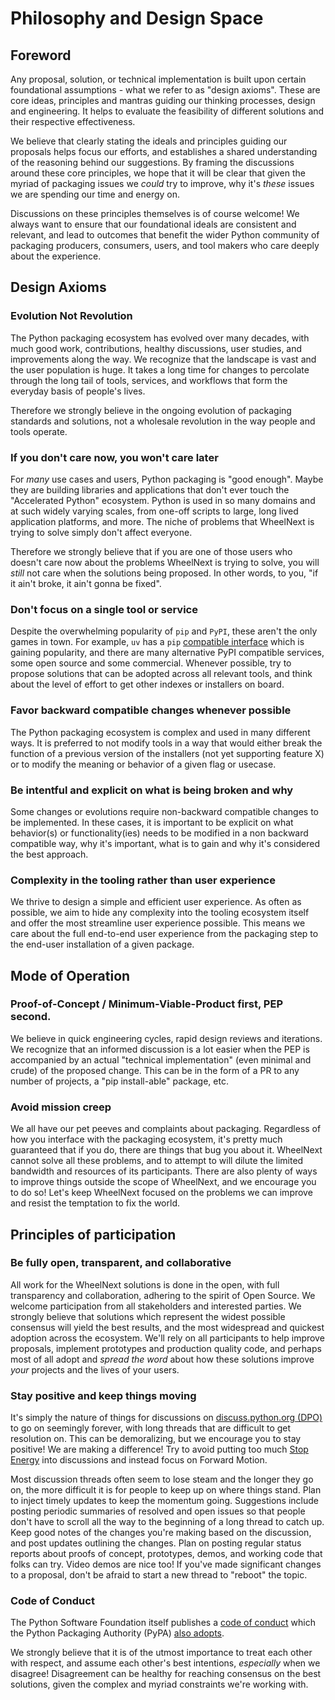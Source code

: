 # Philosophy and Design Space

## Foreword

Any proposal, solution, or technical implementation is built upon certain foundational assumptions -
what we refer to as "design axioms". These are core ideas, principles and mantras guiding our
thinking processes, design and engineering. It helps to evaluate the feasibility of different
solutions and their respective effectiveness.

We believe that clearly stating the ideals and principles guiding our proposals helps focus our
efforts, and establishes a shared understanding of the reasoning behind our suggestions.  By framing
the discussions around these core principles, we hope that it will be clear that given the myriad of
packaging issues we *could* try to improve, why it's *these* issues we are spending our time and
energy on.

Discussions on these principles themselves is of course welcome!  We always want to ensure that our
foundational ideals are consistent and relevant, and lead to outcomes that benefit the wider Python
community of packaging producers, consumers, users, and tool makers who care deeply about the
experience.

## Design Axioms

### Evolution Not Revolution

The Python packaging ecosystem has evolved over many decades, with much good work, contributions,
healthy discussions, user studies, and improvements along the way.  We recognize that the landscape
is vast and the user population is huge.  It takes a long time for changes to percolate through the
long tail of tools, services, and workflows that form the everyday basis of people's lives.

Therefore we strongly believe in the ongoing evolution of packaging standards and solutions, not a
wholesale revolution in the way people and tools operate.

### If you don't care now, you won't care later

For *many* use cases and users, Python packaging is "good enough". Maybe they are building
libraries and applications that don't ever touch the "Accelerated Python" ecosystem.  Python is used
in so many domains and at such widely varying scales, from one-off scripts to large, long lived
application platforms, and more.  The niche of problems that WheelNext is trying to solve simply
don't affect everyone.

Therefore we strongly believe that if you are one of those users who doesn't care now about the
problems WheelNext is trying to solve, you will *still* not care when the solutions being proposed.
In other words, to you, "if it ain't broke, it ain't gonna be fixed".

### Don't focus on a single tool or service

Despite the overwhelming popularity of `pip` and `PyPI`, these aren't the only games in town.  For
example, `uv` has a `pip` [compatible interface](https://docs.astral.sh/uv/#the-pip-interface) which
is gaining popularity, and there are many alternative PyPI compatible services, some open source and
some commercial.  Whenever possible, try to propose solutions that can be adopted across all
relevant tools, and think about the level of effort to get other indexes or installers on board.

### Favor backward compatible changes whenever possible

The Python packaging ecosystem is complex and used in many different ways. It is preferred to not
modify tools in a way that would either break the function of a previous version of the installers
(not yet supporting feature X) or to modify the meaning or behavior of a given flag or usecase.

### Be intentful and explicit on what is being broken and why

Some changes or evolutions require non-backward compatible changes to be implemented. In these cases,
it is important to be explicit on what behavior(s) or functionality(ies) needs to be modified in a non backward
compatible way, why it's important, what is to gain and why it's considered the best approach.

### Complexity in the tooling rather than user experience

We thrive to design a simple and efficient user experience. As often as possible, we aim to hide any
complexity into the tooling ecosystem itself and offer the most streamline user experience possible. This means
we care about the full end-to-end user experience from the packaging step to the end-user installation of a
given package.

## Mode of Operation

### Proof-of-Concept / Minimum-Viable-Product first, PEP second.

We believe in quick engineering cycles, rapid design reviews and iterations. We recognize that an
informed discussion is a lot easier when the PEP is accompanied by an actual "technical implementation"
(even minimal and crude) of the proposed change. This can be in the form of a PR to any number of projects,
a "pip install-able" package, etc.

### Avoid mission creep

We all have our pet peeves and complaints about packaging.  Regardless of how you interface with the
packaging ecosystem, it's pretty much guaranteed that if you do, there are things that bug you about
it.  WheelNext cannot solve all these problems, and to attempt to will dilute the limited bandwidth
and resources of its participants.  There are also plenty of ways to improve things outside the
scope of WheelNext, and we encourage you to do so!  Let's keep WheelNext focused on the problems
we can improve and resist the temptation to fix the world.

## Principles of participation

### Be fully open, transparent, and collaborative

All work for the WheelNext solutions is done in the open, with full transparency and collaboration,
adhering to the spirit of Open Source.  We welcome participation from all stakeholders and
interested parties.  We strongly believe that solutions which represent the widest possible
consensus will yield the best results, and the most widespread and quickest adoption across the
ecosystem.  We'll rely on all participants to help improve proposals, implement prototypes and
production quality code, and perhaps most of all adopt and *spread the word* about how these
solutions improve *your* projects and the lives of your users.

### Stay positive and keep things moving

It's simply the nature of things for discussions on [discuss.python.org
(DPO)](https://discuss.python.org/c/packaging/14) to go on seemingly forever, with long threads that
are difficult to get resolution on.  This can be demoralizing, but we encourage you to stay
positive!  We are making a difference!  Try to avoid putting too much [Stop
Energy](https://radio-weblogs.com/0107584/stories/2002/05/05/stopEnergyByDaveWiner.html) into
discussions and instead focus on Forward Motion.

Most discussion threads often seem to lose steam and the longer they go on, the more difficult it is
for people to keep up on where things stand.  Plan to inject timely updates to keep the momentum
going.  Suggestions include posting periodic summaries of resolved and open issues so that people
don't have to scroll all the way to the beginning of a long thread to catch up.  Keep good notes of
the changes you're making based on the discussion, and post updates outlining the changes.  Plan on
posting regular status reports about proofs of concept, prototypes, demos, and working code that
folks can try.  Video demos are nice too!  If you've made significant changes to a proposal, don't
be afraid to start a new thread to "reboot" the topic.

### Code of Conduct

The Python Software Foundation itself publishes a [code of
conduct](https://policies.python.org/python.org/code-of-conduct/) which the Python Packaging
Authority (PyPA) [also adopts](https://www.pypa.io/en/latest/code-of-conduct/).

We strongly believe that it is of the utmost importance to treat each other with respect, and assume
each other's best intentions, *especially* when we disagree!  Disagreement can be healthy for
reaching consensus on the best solutions, given the complex and myriad constraints we're working
with.
